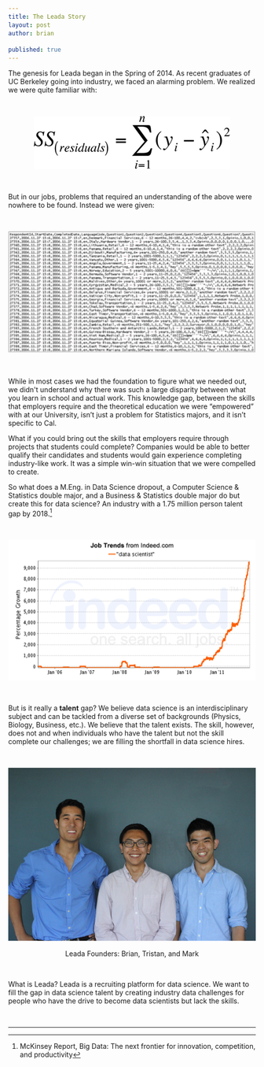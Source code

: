 ```yaml
---
title: The Leada Story
layout: post
author: brian

published: true
---
```


The genesis for Leada began in the Spring of 2014. As recent graduates of UC Berkeley going into industry, we faced an alarming problem. We realized we were quite familiar with:

<br/>

<p align="center">
  <img src ="/assets/images/post_assets/the_leada_story/stat_proof.png"></img>
</p>

<br/>

But in our jobs, problems that required an understanding of the above were nowhere to be found. Instead
we were given:

<br/>

<p align="center">
  <img src ="/assets/images/post_assets/the_leada_story/data_sample.png"> </img>
</p>

<br/>

While in most cases we had the foundation to figure what we needed out, we didn't understand why there was such a large disparity between what you learn in school and actual work. This knowledge gap, between the skills that employers require and the theoretical education we were “empowered” with at our University, isn’t just a problem for Statistics majors, and it isn’t specific to Cal.

What if you could bring out the skills that employers require through projects that students could complete? Companies would be able to better qualify their candidates and students would gain experience completing industry-like work. It was a simple win-win situation that we were compelled to create.

So what does a M.Eng. in Data Science dropout, a Computer Science & Statistics double major, and a Business & Statistics double major do but create this for data science? An industry with a 1.75 million person talent gap by 2018.[^mckinsey-report]

<br/>

<p align="center">
  <img src ="/assets/images/post_assets/the_leada_story/data_scientists_jobs.png"></img>
</p>

<br/>

But is it really a <strong>talent</strong> gap? We believe data science is an interdisciplinary subject and can be tackled from a diverse set of backgrounds (Physics, Biology, Business, etc.). We believe that the talent exists. The skill, however, does not and when individuals who have the talent but not the skill complete our challenges; we are filling the shortfall in data science hires.

<br/>

<p align="center">
  <img src ="/assets/images/post_assets/the_leada_story/leada_founders.png"></img>
</p>
<p align="center">
  Leada Founders: Brian, Tristan, and Mark
</p>

<br/>

What is Leada? Leada is a recruiting platform for data science. We want to fill the gap in data science talent by creating industry data challenges for people who have the drive to become data scientists but lack the skills.

<br/>

<hr>

[^mckinsey-report]: McKinsey Report, Big Data: The next frontier for innovation, competition, and productivity
